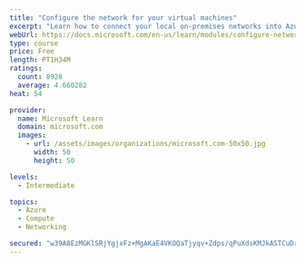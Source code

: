 ```yaml
---
title: "Configure the network for your virtual machines"
excerpt: "Learn how to connect your local on-premises networks into Azure using virtual networks, VPN gateways, and Azure ExpressRoute."
webUrl: https://docs.microsoft.com/en-us/learn/modules/configure-network-for-azure-virtual-machines/
type: course
price: Free
length: PT1H34M
ratings:
  count: 8928
  average: 4.660282
heat: 54

provider:
  name: Microsoft Learn
  domain: microsoft.com
  images:
    - url: /assets/images/organizations/microsoft.com-50x50.jpg
      width: 50
      height: 50

levels:
  - Intermediate

topics:
  - Azure
  - Compute
  - Networking

secured: "w39A8EzMGKlSRjYgjxFz+MgAKaE4VKOQaTjyqv+Zdps/qPuXdsKMJkASTCuDrta9U/rYxNHfa+urFWWgjAPtna00HE2C7MKVYiBgtsR97QEsMJUBFE0yFrnDi++xSTECLBH/kJYvWAEcKWRGG72a7d2NZU6va1/rUe/QN2xxplsvVVKMBS6BCP27YWkXq39oFxl5NG93DWGn4Z2HYiNJtz1mFMOUEf0Z0KO7GcMtoXcyhmIYBMWQeHwgnnaET1X24GLtTKPBhr1nkqjLr3LjSkkM+MvANVRmsbSh/MXAQQZsMMybSKnKA5DPIsx45U6hsfm/So4JKKw1Q1cPIGU71A5mn13EKErSizOTHehcVPIrsND8CR70p8pMh7DTKrFHZbdnM7daQXATOqw+YfhPkPl+NZyZ4p4PJhdLj+Y3ji8=;SNIQI3okp+JIAfovs6s6Tw=="
---
```


